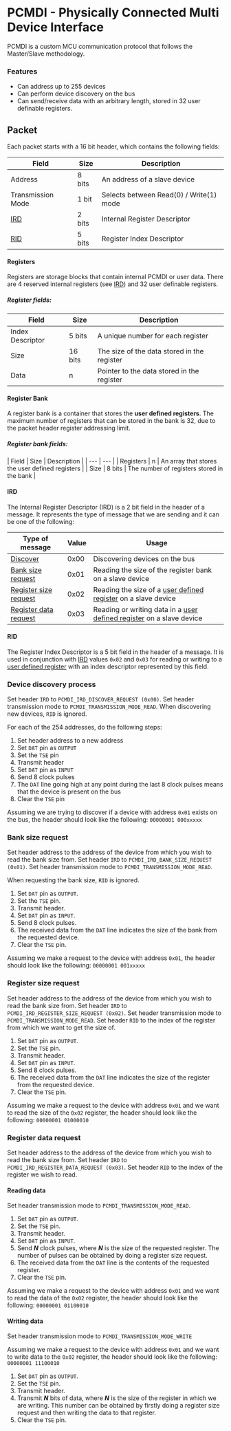 # PCMDI - Physically Connected Multi Device Interface

PCMDI is a custom MCU communication protocol that follows the Master/Slave methodology.

### Features

- Can address up to 255 devices
- Can perform device discovery on the bus
- Can send/receive data with an arbitrary length, stored in 32 user definable registers.

## Packet

Each packet starts with a 16 bit header, which contains the following fields:

| Field | Size | Description  |
| --- | --- | --- |
| Address | 8 bits | An address of a slave device |
| Transmission Mode  | 1 bit | Selects between Read(0) / Write(1) mode |
| [IRD](#ird) | 2 bits | Internal Register Descriptor |
| [RID](#rid) | 5 bits | Register Index Descriptor |

#### Registers

Registers are storage blocks that contain internal PCMDI or user data. There are 4 reserved internal registers (see [IRD](#ird)) and 32 user definable registers.

##### Register fields:
| Field | Size | Description |
| --- | --- | --- |
| Index Descriptor | 5 bits | A unique number for each register |
| Size | 16 bits | The size of the data stored in the register |
| Data | n | Pointer to the data stored in the register |

#### Register Bank

A register bank is a container that stores the **user defined registers**. The maximum number of registers that can be stored in the bank is 32, due to the packet header register addressing limit.

##### Register bank fields:
| Field | Size | Description |
| --- | --- |
| Registers | n | An array that stores the user defined registers |
| Size | 8 bits | The number of registers stored in the bank |

#### IRD

The Internal Register Descriptor (IRD) is a 2 bit field in the header of a message. It represents the type of message that we are sending and it can be one of the following:

| Type of message | Value | Usage |
| --- | --- | --- |
| [Discover](#device-discovery-process) | 0x00  | Discovering devices on the bus |
| [Bank size request](#bank-size-request) | 0x01 | Reading the size of the register bank on a slave device |
| [Register size request](#register-size-request) | 0x02 | Reading the size of a [user defined register](#registers) on a slave device |
| [Register data request](#register-data-request) | 0x03 | Reading or writing data in a [user defined register](#registers) on a slave device |

#### RID

The Register Index Descriptor is a 5 bit field in the header of a message. It is used in conjunction with [IRD](#ird) values `0x02` and `0x03` for reading or writing to a [user defined register](#registers) with an index descriptor represented by this field.

### Device discovery process

Set header `IRD` to `PCMDI_IRD_DISCOVER_REQUEST (0x00)`.
Set header transmission mode to `PCMDI_TRANSMISSION_MODE_READ`.
When discovering new devices, `RID` is ignored.


For each of the 254 addresses, do the following steps:
1. Set header address to a new address
2. Set `DAT` pin as `OUTPUT`
3. Set the `TSE` pin
4. Transmit header
5. Set `DAT` pin as `INPUT`
6. Send 8 clock pulses
7. The `DAT` line going high at any point during the last 8 clock pulses means that the device is present on the bus
8. Clear the `TSE` pin

Assuming we are trying to discover if a device with address `0x01` exists on the bus, the header should look like the following: `00000001 000xxxxx`

### Bank size request

Set header address to the address of the device from which you wish to read the bank size from.
Set header `IRD` to `PCMDI_IRD_BANK_SIZE_REQUEST (0x01)`.
Set header transmission mode to `PCMDI_TRANSMISSION_MODE_READ`.

When requesting the bank size, `RID` is ignored.

1. Set `DAT` pin as `OUTPUT`.
2. Set the `TSE` pin.
3. Transmit header.
4. Set `DAT` pin as `INPUT`.
5. Send 8 clock pulses.
6. The received data from the `DAT` line indicates the size of the bank from the requested device.
7. Clear the `TSE` pin.

Assuming we make a request to the device with address `0x01`, the header should look like the following: `00000001 001xxxxx`

### Register size request

Set header address to the address of the device from which you wish to read the bank size from.
Set header `IRD` to `PCMDI_IRD_REGISTER_SIZE_REQUEST (0x02)`.
Set header transmission mode to `PCMDI_TRANSMISSION_MODE_READ`.
Set header `RID` to the index of the register from which we want to get the size of.

1. Set `DAT` pin as `OUTPUT`.
2. Set the `TSE` pin.
3. Transmit header.
4. Set `DAT` pin as `INPUT`.
5. Send 8 clock pulses.
6. The received data from the `DAT` line indicates the size of the register from the requested device.
7. Clear the `TSE` pin.

Assuming we make a request to the device with address `0x01` and we want to read the size of the `0x02` register, the header should look like the following: `00000001 01000010`

### Register data request

Set header address to the address of the device from which you wish to read the bank size from.
Set header `IRD` to `PCMDI_IRD_REGISTER_DATA_REQUEST (0x03)`.
Set header `RID` to the index of the register we wish to read.

#### Reading data

Set header transmission mode to `PCMDI_TRANSMISSION_MODE_READ`.

1. Set `DAT` pin as `OUTPUT`.
2. Set the `TSE` pin.
3. Transmit header.
4. Set `DAT` pin as `INPUT`.
5. Send ***N*** clock pulses, where ***N*** is the size of the requested register. The number of pulses can be obtained by doing a register size request.
6. The received data from the `DAT` line is the contents of the requested register.
7. Clear the `TSE` pin.

Assuming we make a request to the device with address `0x01` and we want to read the data of the `0x02` register, the header should look like the following: `00000001 01100010`

#### Writing data

Set header transmission mode to `PCMDI_TRANSMISSION_MODE_WRITE`

Assuming we make a request to the device with address `0x01` and we want to write data to the `0x02` register, the header should look like the following: `00000001 11100010`

1. Set `DAT` pin as `OUTPUT`.
2. Set the `TSE` pin.
3. Transmit header.
5. Transmit ***N*** bits of data, where ***N*** is the size of the register in which we are writing. This number can be obtained by firstly doing a register size request and then writing the data to that register.
7. Clear the `TSE` pin.

